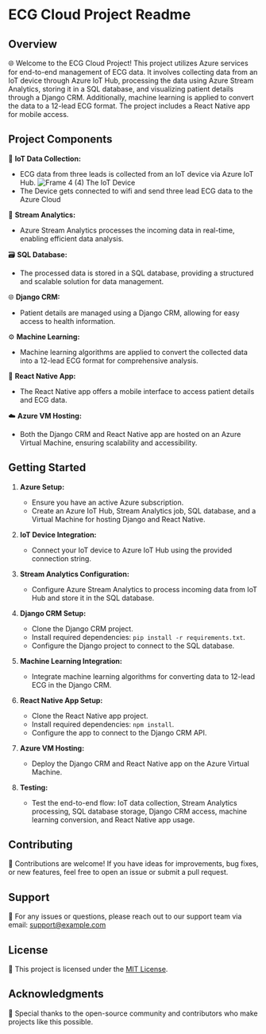 # ECG Cloud Project Readme

## Overview

🌐 Welcome to the ECG Cloud Project! This project utilizes Azure services for end-to-end management of ECG data. It involves collecting data from an IoT device through Azure IoT Hub, processing the data using Azure Stream Analytics, storing it in a SQL database, and visualizing patient details through a Django CRM. Additionally, machine learning is applied to convert the data to a 12-lead ECG format. The project includes a React Native app for mobile access.

## Project Components

🔧 **IoT Data Collection:**
   - ECG data from three leads is collected from an IoT device via Azure IoT Hub.
   ![Frame 4 (4)](https://github.com/dhritiman-dasgupta/ECG-ANALYSIS/assets/84367714/643d09c8-ee3c-493c-8022-78cde130505c)
   The IoT Device
   - The Device gets connected to wifi and send three lead ECG data to the Azure Cloud




🌊 **Stream Analytics:**
   - Azure Stream Analytics processes the incoming data in real-time, enabling efficient data analysis.

🗃️ **SQL Database:**
   - The processed data is stored in a SQL database, providing a structured and scalable solution for data management.

🌐 **Django CRM:**
   - Patient details are managed using a Django CRM, allowing for easy access to health information.

⚙️ **Machine Learning:**
   - Machine learning algorithms are applied to convert the collected data into a 12-lead ECG format for comprehensive analysis.

📱 **React Native App:**
   - The React Native app offers a mobile interface to access patient details and ECG data.

☁️ **Azure VM Hosting:**
   - Both the Django CRM and React Native app are hosted on an Azure Virtual Machine, ensuring scalability and accessibility.

## Getting Started

1. **Azure Setup:**
   - Ensure you have an active Azure subscription.
   - Create an Azure IoT Hub, Stream Analytics job, SQL database, and a Virtual Machine for hosting Django and React Native.

2. **IoT Device Integration:**
   - Connect your IoT device to Azure IoT Hub using the provided connection string.

3. **Stream Analytics Configuration:**
   - Configure Azure Stream Analytics to process incoming data from IoT Hub and store it in the SQL database.

4. **Django CRM Setup:**
   - Clone the Django CRM project.
   - Install required dependencies: `pip install -r requirements.txt`.
   - Configure the Django project to connect to the SQL database.

5. **Machine Learning Integration:**
   - Integrate machine learning algorithms for converting data to 12-lead ECG in the Django CRM.

6. **React Native App Setup:**
   - Clone the React Native app project.
   - Install required dependencies: `npm install`.
   - Configure the app to connect to the Django CRM API.

7. **Azure VM Hosting:**
   - Deploy the Django CRM and React Native app on the Azure Virtual Machine.

8. **Testing:**
   - Test the end-to-end flow: IoT data collection, Stream Analytics processing, SQL database storage, Django CRM access, machine learning conversion, and React Native app usage.

## Contributing

🚀 Contributions are welcome! If you have ideas for improvements, bug fixes, or new features, feel free to open an issue or submit a pull request.

## Support

📧 For any issues or questions, please reach out to our support team via email: support@example.com

## License

📄 This project is licensed under the [MIT License](LICENSE.md).

## Acknowledgments

🙏 Special thanks to the open-source community and contributors who make projects like this possible.
